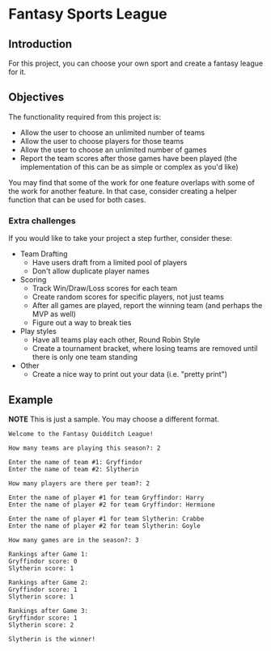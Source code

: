 # Fantasy Sports League

## Introduction
For this project, you can choose your own sport and create a fantasy league for it.

## Objectives
The functionality required from this project is:

- Allow the user to choose an unlimited number of teams
- Allow the user to choose players for those teams
- Allow the user to choose an unlimited number of games
- Report the team scores after those games have been played (the implementation of this can be as simple or complex as you'd like)


You may find that some of the work for one feature overlaps with some of the work for another feature. In that case, consider creating a helper function that can be used for both cases.

### Extra challenges
If you would like to take your project a step further, consider these:

- Team Drafting
    - Have users draft from a limited pool of players
    - Don't allow duplicate player names
- Scoring
    - Track Win/Draw/Loss scores for each team
    - Create random scores for specific players, not just teams
    - After all games are played, report the winning team (and perhaps the MVP as well)
    - Figure out a way to break ties
- Play styles
    - Have all teams play each other, Round Robin Style
    - Create a tournament bracket, where losing teams are removed until there is only one team standing
- Other
    - Create a nice way to print out your data (i.e. "pretty print")

## Example
**NOTE** This is just a sample. You may choose a different format.

```
Welcome to the Fantasy Quidditch League!

How many teams are playing this season?: 2

Enter the name of team #1: Gryffindor
Enter the name of team #2: Slytherin

How many players are there per team?: 2

Enter the name of player #1 for team Gryffindor: Harry
Enter the name of player #2 for team Gryffindor: Hermione

Enter the name of player #1 for team Slytherin: Crabbe
Enter the name of player #2 for team Slytherin: Goyle

How many games are in the season?: 3

Rankings after Game 1: 
Gryffindor score: 0
Slytherin score: 1

Rankings after Game 2: 
Gryffindor score: 1
Slytherin score: 1

Rankings after Game 3: 
Gryffindor score: 1
Slytherin score: 2

Slytherin is the winner!
```